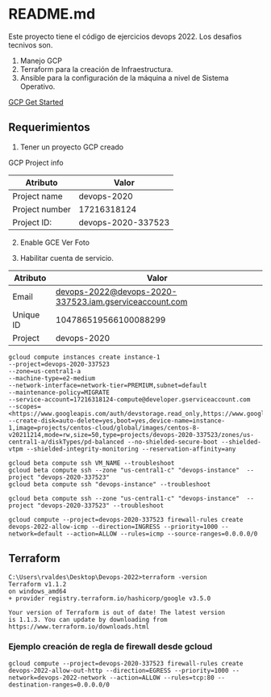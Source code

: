# README.md

Este proyecto tiene el código de ejercicios devops 2022. Los desafios tecnivos son.

1. Manejo GCP
2. Terraform para la creación de Infraestructura.
3. Ansible para la configuración de la máquina a nivel de Sistema Operativo.


[GCP Get Started](https://learn.hashicorp.com/tutorials/terraform/google-cloud-platform-build?in=terraform/gcp-get-started)


## Requerimientos

1. Tener un proyecto GCP creado

GCP Project info


|   Atributo |    Valor     |
|----------------|--------------------|
| Project name | devops-2020        |
| Project number | 17216318124        |
| Project ID:    | devops-2020-337523 |


2. Enable GCE Ver Foto

3. Habilitar cuenta de servicio.


|   Atributo |    Valor     |
|----------------|--------------------|
|Email | devops-2022@devops-2020-337523.iam.gserviceaccount.com |
|Unique ID|104786519566100088299|
|Project| devops-2020| 


```
gcloud compute instances create instance-1
--project=devops-2020-337523
--zone=us-central1-a
--machine-type=e2-medium
--network-interface=network-tier=PREMIUM,subnet=default
--maintenance-policy=MIGRATE
--service-account=17216318124-compute@developer.gserviceaccount.com
--scopes=<https://www.googleapis.com/auth/devstorage.read_only,https://www.googleapis.com/auth/logging.write,https://www.googleapis.com/auth/monitoring.write,https://www.googleapis.com/auth/servicecontrol,https://www.googleapis.com/auth/service.management.readonly,https://www.googleapis.com/auth/trace.append>
--create-disk=auto-delete=yes,boot=yes,device-name=instance-1,image=projects/centos-cloud/global/images/centos-8-v20211214,mode=rw,size=50,type=projects/devops-2020-337523/zones/us-central1-a/diskTypes/pd-balanced --no-shielded-secure-boot --shielded-vtpm --shielded-integrity-monitoring --reservation-affinity=any

gcloud beta compute ssh VM_NAME --troubleshoot
gcloud beta compute ssh --zone "us-central1-c" "devops-instance"  --project "devops-2020-337523"
gcloud beta compute ssh "devops-instance" --troubleshoot

gcloud beta compute ssh --zone "us-central1-c" "devops-instance"  --project "devops-2020-337523" --troubleshoot

gcloud compute --project=devops-2020-337523 firewall-rules create devops-2022-allow-icmp --direction=INGRESS --priority=1000 --network=default --action=ALLOW --rules=icmp --source-ranges=0.0.0.0/0
```

Terraform 
---------
```
C:\Users\rvaldes\Desktop\Devops-2022>terraform -version
Terraform v1.1.2
on windows_amd64
+ provider registry.terraform.io/hashicorp/google v3.5.0

Your version of Terraform is out of date! The latest version
is 1.1.3. You can update by downloading from https://www.terraform.io/downloads.html
```

### Ejemplo creación de regla de firewall desde gcloud

```
gcloud compute --project=devops-2020-337523 firewall-rules create devops-2022-allow-out-http --direction=EGRESS --priority=1000 --network=devops-2022-network --action=ALLOW --rules=tcp:80 --destination-ranges=0.0.0.0/0
```